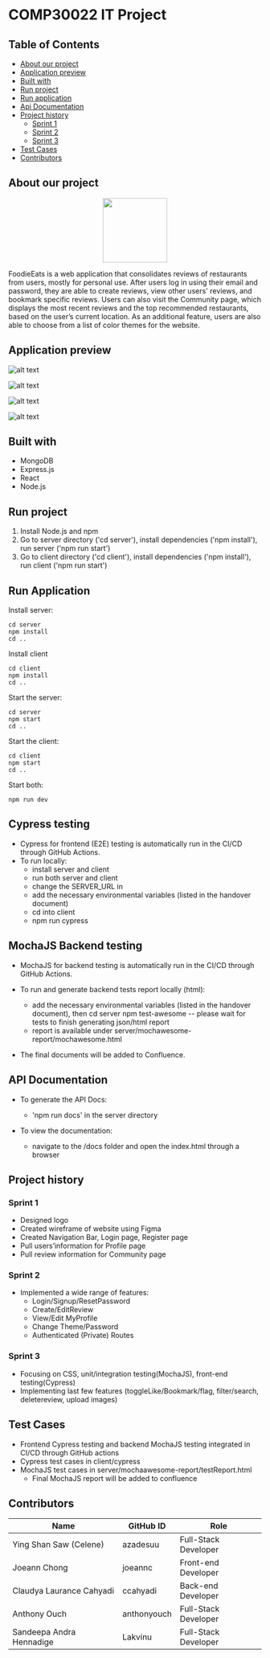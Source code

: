 # COMP30022 IT Project

## Table of Contents

- [About our project](#about-our-project)
- [Application preview](#application-preview)
- [Built with](#built-with)
- [Run project](#run-project)
- [Run application](#run-application)
- [Api Documentation](#API-Documentation)
- [Project history](#project-history)
  - [Sprint 1](#sprint-1)
  - [Sprint 2](#sprint-2)
  - [Sprint 3](#sprint-3)
- [Test Cases](#test-cases)
- [Contributors](#contributors)

## About our project
<p align="center">
  <picture>
    <img src="github-images/logo192.png" height="128">
  </picture>
</p>
FoodieEats is a web application that consolidates reviews of restaurants from users, mostly for personal use. After users log in using their email and password, they are able to create reviews, view other users' reviews, and bookmark specific reviews. Users can also visit the Community page, which displays the most recent reviews and the top recommended restaurants, based on the user’s current location. As an additional feature, users are also able to choose from a list of color themes for the website.

## Application preview

![alt text](github-images/community.png)

![alt text](github-images/my-reviews.png)

![alt text](github-images/post-a-review.png)

![alt text](github-images/profile.png)

## Built with

- MongoDB
- Express.js
- React
- Node.js

## Run project

1. Install Node.js and npm
2. Go to server directory ('cd server'), install dependencies ('npm install'), run server ('npm run start')
3. Go to client directory ('cd client'), install dependencies ('npm install'), run client ('npm run start')

## Run Application
Install server:
```
cd server 
npm install
cd ..
```
Install client
```
cd client
npm install
cd ..
```
Start the server:
```
cd server
npm start
cd ..
```
Start the client:
```
cd client
npm start
cd ..
```
Start both:
```
npm run dev
```
## Cypress testing
- Cypress for frontend (E2E) testing is automatically run in the CI/CD through GitHub Actions.
- To run locally:
     - install server and client
     - run both server and client
     - change the SERVER_URL in 
     - add the necessary environmental variables (listed in the handover document)
     - cd into client
     - npm run cypress
      
## MochaJS Backend testing
- MochaJS for backend testing is automatically run in the CI/CD through GitHub Actions.
- To run and generate backend tests report locally (html):
    - add the necessary environmental variables (listed in the handover document), then
    cd server
    npm test-awesome -- please wait for tests to finish generating json/html report
    - report is available under server/mochawesome-report/mochawesome.html

- The final documents will be added to Confluence.
## API Documentation
- To generate the API Docs:
    - 'npm run docs' in the server directory

- To view the documentation:
    - navigate to the /docs folder and open the index.html through a browser


## Project history

### Sprint 1

- Designed logo
- Created wireframe of website using Figma
- Created Navigation Bar, Login page, Register page
- Pull users’information for Profile page
- Pull review information for Community page

### Sprint 2

- Implemented a wide range of features:
  - Login/Signup/ResetPassword
  - Create/EditReview
  - View/Edit MyProfile
  - Change Theme/Password
  - Authenticated (Private) Routes

### Sprint 3

- Focusing on CSS, unit/integration testing(MochaJS), front-end testing(Cypress)
- Implementing last few features (toggleLike/Bookmark/flag, filter/search, deletereview, upload images)

## Test Cases

- Frontend Cypress testing and backend MochaJS testing integrated in CI/CD through GitHub actions
- Cypress test cases in client/cypress
- MochaJS test cases in server/mochaawesome-report/testReport.html
  - Final MochaJS report will be added to confluence

## Contributors

| Name                     | GitHub ID   | Role                 |
| ------------------------ | ----------- | -------------------- |
| Ying Shan Saw (Celene)   | azadesuu    | Full-Stack Developer |
| Joeann Chong             | joeannc     | Front-end Developer  |
| Claudya Laurance Cahyadi | ccahyadi    | Back-end Developer   |
| Anthony Ouch             | anthonyouch | Full-Stack Developer |
| Sandeepa Andra Hennadige | Lakvinu     | Full-Stack Developer |
